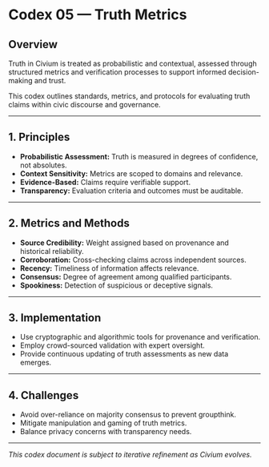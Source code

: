 # Codex 05 — Truth Metrics

## Overview

Truth in Civium is treated as probabilistic and contextual, assessed through structured metrics and verification processes to support informed decision-making and trust.

This codex outlines standards, metrics, and protocols for evaluating truth claims within civic discourse and governance.

---

## 1. Principles

- **Probabilistic Assessment:** Truth is measured in degrees of confidence, not absolutes.
- **Context Sensitivity:** Metrics are scoped to domains and relevance.
- **Evidence-Based:** Claims require verifiable support.
- **Transparency:** Evaluation criteria and outcomes must be auditable.

---

## 2. Metrics and Methods

- **Source Credibility:** Weight assigned based on provenance and historical reliability.
- **Corroboration:** Cross-checking claims across independent sources.
- **Recency:** Timeliness of information affects relevance.
- **Consensus:** Degree of agreement among qualified participants.
- **Spookiness:** Detection of suspicious or deceptive signals.

---

## 3. Implementation

- Use cryptographic and algorithmic tools for provenance and verification.
- Employ crowd-sourced validation with expert oversight.
- Provide continuous updating of truth assessments as new data emerges.

---

## 4. Challenges

- Avoid over-reliance on majority consensus to prevent groupthink.
- Mitigate manipulation and gaming of truth metrics.
- Balance privacy concerns with transparency needs.

---

*This codex document is subject to iterative refinement as Civium evolves.*

